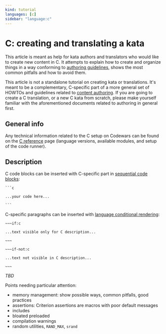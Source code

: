 ```yaml
---
kind: tutorial
languages: [c]
sidebar: "language:c"
---
```


# C: creating and translating a kata

This article is meant as help for kata authors and translators who would like to create new content in C. It attempts to explain how to create and organize things in a way conforming to [authoring guidelines](/authoring/guidelines/), shows the most common pitfalls and how to avoid them.

This article is not a standalone tutorial on creating kata or translations. It's meant to be a complementary, C-specific part of a more general set of HOWTOs and guidelines related to [content authoring](/authoring/). If you are going to create a C translation, or a new C kata from scratch, please make yourself familiar with the aforementioned documents related to authoring in general first. 

## General info

Any technical information related to the C setup on Codewars can be found on the [C reference](/languages/c/) page (language versions, available modules, and setup of the code runner).


## Description

C code blocks can be inserted with C-specific part in [sequential code blocks](/references/markdown/extensions/#sequential-code-blocks):

~~~
```c

...your code here...

```
~~~

C-specific paragraphs can be inserted with [language conditional rendering](/references/markdown/extensions/#conditional-rendering):

```
~~~if:c

...text visible only for C description...

~~~

~~~if-not:c

...text not visible in C description...

~~~
```

_TBD_

Points needing particular attention:
- memory management: show possible ways, common pitfalls, good practices
- assertions: Criterion assertions are macros with poor default messages
- includes
- bloated preloaded
- compilation warnings
- random utilities, `RAND_MAX`, `srand`

<!--

## Tasks and Requirements

Some concepts don't always translate well to or from Python. Because of this, some constructs should be avoided and some translations just shouldn't be done.
- Avoid returning different data types depending on the situation (_"Return the result, or the string 'Error' if no result can be found..."_). Python is dynamically typed which is not be the case for some other languages. Returning `None` might be appropriate in some situations, but raising an exception might be better in others.

Some kata just should not be translated into Python because it can be difficult to keep their initial idea:
- The Python standard library is very rich and has many utilities available (e.g. `itertools`, combinatorics functions), so some nontrivial requirements in other languages could become trivial in Python,
- Python supports big integers natively, so kata that rely on the implementation of arbitrary precision integer arithmetic would become trivial in Python.
- The Codewars runner provides a set of preinstalled packages which are available for users solving the kata. They can be a real game-changer when it comes to the difficulty of a Python translation. For example, `numpy` can make many matrix manipulation kata much easier.

## Coding


### Code style

Python code should stick to generally recognized Python conventions, with [PEP-8](https://www.python.org/dev/peps/pep-0008/) being most widely accepted.


### Imports

For further compatibility reasons, it is strongly recommended to import solution modules explicitly.  
Available modules in the context of Codewars are:
- `solution`, containing the user's submitted solution,
- `preloaded`, containing preloaded code,
- `codewars_test`, containing the [Codewars Python testing framework](/languages/python/codewars-test/).

When any of these imports are missing, then, for compatibility reasons, it will be automatically added by Codewars' preprocessor when the solution is built. However, relying on this behavior is discouraged as it's deprecated and subject to change in the future.

If a user solution is expected to use functions or classes from the `preloaded` module, it's recommended to add required imports to the "initial solution" code snippet.

:::note
For simplicity, through the rest of this article it's assumed that the `codewars_test` module is imported and aliased as `test` with the following statement:

```python
import codewars_test as test
```

This is a convention used in many Python kata, but it's not a requirement, and authors can choose to import the module in any way they find suitable for them.
:::

## Tests

### Testing framework

Python kata use the [Codewars Python testing framework](/languages/python/codewars-test/) to implement and execute tests. You should read its reference page to find out how to use `describe` and `it` blocks for [organization and grouping](/languages/python/codewars-test/#organization-of-tests), what [assertions](/languages/python/codewars-test/#assertions-1) are available, etc.

#### Dynamically generated test cases

It's possible to put functions decorated with `@test.it` in a loop and use them as a construct similar to parametrized test cases known from other testing frameworks, for example:

```python
@test.describe("Generated test cases")
def tests_with_generated_test_cases()
    test_cases = generate_test_cases()
    for msg, input, expected in test_case:
        @test.it(msg)
        def _():
            actual = user_solution(input)
            test.assert_equals(actual, expected)

```

This technique is liked by authors familiar with testing frameworks that provide parametrized or generated test cases out of the box, like NUnit, or JUnit. However, some caution is needed when this approach is used. Test suites organized like this can become large and can flood the test output panel with many entries, making it unreadable or causing performance problems in client browsers.

#### Decorated functions

To create and present test output, the Python testing framework uses parameters of `@test.describe` and `@test.it` decorators, and ignores actual names of decorated functions. Since the names are often redundant with titles of `describe` or `it` sections, they can be replaced with some placeholder name, for example, `_`:

```python
@test.describe('Fixed tests')
def _():

    @test.it('Odd numbers'):
    def _():
        ...some assertions...

    @test.it('Even numbers'):
    def _():
        ...some assertions...

@test.describe('Random tests')
def _():

    @test.it('Small inputs'):
    def _():
        ...some assertions...

    @test.it('Large inputs'):
    def _():
        ...some assertions...        
```

#### Test feedback

You should notice that the Python testing framework produces one test output entry per assertion (or even more in [some special situations](/languages/python/codewars-test/#timeout-utility)), so the test output panel can get very noisy.

### Random utilities

Python has a rich [random library](https://docs.python.org/3.8/library/random.html), which can be used to easily generate random integers in requested ranges, generate floating-point numbers, or sample and shuffle collections. Functions available there allow for very convenient construction of various random input generators.

Some useful functions include:
- [`random.randrange(stop)`](https://docs.python.org/3.8/library/random.html#random.randrange) - returns a randomly selected element from range `[0, stop)`.
- [`random.randrange(start, stop[, step])`](https://docs.python.org/3.8/library/random.html#random.randrange) - returns a randomly selected element from a range equivalent to `range(start, stop, step)`.
- [`random.randint(a, b)`](https://docs.python.org/3.8/library/random.html#random.randint) - returns a random integer `N` such that `a <= N <= b`.
- [`random.random()`](https://docs.python.org/3.8/library/random.html#random.random) - returns the next random floating-point number in the range `[0.0, 1.0)`.
- [`random.shuffle(x[, random])`](https://docs.python.org/3.8/library/random.html#random.shuffle) - shuffles the sequence `x` in place.
- [`random.sample(population, k)`](https://docs.python.org/3.8/library/random.html#random.sample) - returns a `k` length list of unique elements chosen from the `population` sequence or set.
- [`random.choices(population[, ...], k=1)`](https://docs.python.org/3.8/library/random.html#random.choices) - extracts `k` elements of the `population` (possibly outputting the same element several times).

:::warning
The Python runner is currently affected by a performance issue (reported as [codewars/runner#58](https://github.com/codewars/runner/issues/58)) which sometimes causes the generation of large amounts of random numbers to be noticeably slower. The majority of kata should not be affected by it in any significant way, but it can sometimes be a problem for performance tests generating large, random sets of data.
See the linked issue for details and possible workarounds.
:::

### Additional packages

The Codewars runner provides a set of preinstalled packages, which are available not only for users solving a kata, but can be also used by authors to build tests and generators of test cases. For example, `numpy` can be used to make the generation of matrices easier.

### Reference solution

If the test suite happens to use a reference solution to calculate expected values (which [should be avoided](/authoring/guidelines/submission-tests/#reference-solution) when possible), or some kind of reference data like precalculated arrays, etc., it must not be possible for the user to redefine, overwrite or directly access its contents. To prevent this, it should be defined in a scope local to the testing function, a `it` or a `describe` block.

The reference solution or data ___must not___ be defined in the top-level scope of the test suite or in the [Preloaded code](/authoring/guidelines/preloaded/).

### Calling assertions

The Python testing framework provides a set of useful [assertions](/languages/python/codewars-test/#assertions-1), but when used incorrectly, they can cause a series of problems:
- Stacktraces of a crashing user solution can reveal details that should not be visible,
- Use of an assertion not suitable for the given case may lead to incorrect test results,
- Incorrectly used assertions may produce confusing or unhelpful messages.

To avoid the above problems, calls to assertion functions should respect the following rules:
- The expected value should be calculated _before_ invoking an assertion. The `expected` parameter passed to the assertion should not be a function call expression, but a value calculated directly beforehand.
- Appropriate assertion functions should be used for each given test. `test.assert_equals` is not suitable in all situations. Use `test.assert_approx_equals` for floating point comparisons, `test.expect` for tests on boolean values, `test.expect_error` to test error handling.
- Some additional attention should be paid to the order of parameters passed to assertion functions. It differs between various assertion libraries, and it happens to be quite often confused by authors, mixing up `actual` and `expected` in assertion messages. For the Python testing framework, the order is `(actual, expected)`.
- One somewhat distinctive feature of Python assertions is that by default, a failed assertion does not cause a test case to fail early. It can lead to unexpected crashes when an actual value had already been asserted to be invalid, but the execution of the current test case was not stopped and following assertions continue to refer to it. This behavior can be overridden by passing the `allow_raise=True` argument to the assertion functions that support it.
- To avoid unexpected crashes in tests, it's recommended to perform some additional assertions before assuming that the answer returned by the user solution has some particular type, form, or value. For example, if the test suite sorts the returned list to verify its correctness, an explicit assertion should be added to check whether the returned object is actually a list, and not, for example, `None`.


## Example test suite

Below you can find an example test suite that covers most of the common scenarios mentioned in this article. Note that it does not present all possible techniques, so actual test suites can use a different structure, as long as they keep to established conventions and do not violate authoring guidelines.


```python

#import modules explicitly
import codewars_test as test
import preloaded
from solution import user_solution

@test.describe('Fixed tests')
def fixed_tests():

    @test.it('Regular cases')
    def regular_cases():
        test.assert_equals(6, user_solution([1, 2, 3]))
        test.assert_equals(5, user_solution([2, 3]))

    @test.it('Edge cases')
    def edge_cases():
        test.assert_equals(0, user_solution([]), "Invalid answer for empty array")
        test.assert_equals(2, user_solution([2]), "Invalid answer for one element array")

    @test.it('Input should not be modified')
    def do_not_mutate_input():
        arr = list(range(100))
        random.shuffle(arr)
        arr_copy = arr[:]
        #call user solution and ignore the result
        user_solution(arr_copy)
        #arr_copy should not be modified
        test.assert_equals(arr_copy, arr, 'Input array was modified')


@test.describe('Random tests')
def random_tests():

    #non-global reference solution
    def reference_solution(arr):
        # calculate and return reference answer

    #generate data for test cases with small inputs
    #this test case generator combines a few types of input
    #in one collection
    def generate_small_inputs():    
        test_cases = []
        
        #first type of input: regular array of small inputs (many of them)
        for _ in range(50):
            test_cases.append(generate_small_test_case())
        
        #another type of input: array with potentially tricky numbers
        #(possibly many of them)
        for _ in range(50):
            test_cases.append(generate_small_tricky_test_case())

        #potential edge case of single element array (a few of them)
        for _ in range(10):
            test_cases.append(generate_single_element_edge_case())

        #another edge case: empty array
        #Not always necessary, usually fixed test is enough.
        #If present, there's no need for more than one.
        test_cases.append([])

        #randomly shuffle test cases to make their order unpredictable
        random.shuffle(test_cases)

        return test_cases

    #Generator for large test cases, can be used for performance tests.
    #Can generate structure and types of test cases similar to the
    #generate_small_test_cases, but can also add more tricky cases,
    #or skip on edge cases if they were sufficiently tested in the smaller set.
    def generate_large_cases():
        #... actual implementation

    @test.it('Small inputs')
    def small_inputs():
        
        inputs = generate_small_inputs()
        for input in inputs:

            #call reference solution first, in separate statement.
            #we know it does not mutate the array, so no copy is needed
            expected = reference_solution(input)

            #call user solution and get actual answer.
            #since the input is used after this call to compose
            #the assertion message, a copy is passed
            actual = user_solution(input[:])
            
            #Call assertion function.
            #Custom assertion message is used to help users with diagnosing failures.
            #Assertion message uses original, non-modified input.
            test.assert_equals(actual, expected, f'Input: {input}')

    @test.it('Large random tests')
    def large_random_tests():
        
        large_inputs = generate_large_cases()
        
        for input in large_inputs:
            
            #expected answer calculated first, on separate line
            expected = reference_solution(input)
            
            #assertion message composed before the user solution has a chance
            #to mutate the input array
            message = f'Invalid answer for array of length {len(input)}'

            #actual answer calculated as second.
            #no copy is made because input is not used anymore
            test.assert_equals(user_solution(input), expected, message)
```
-->